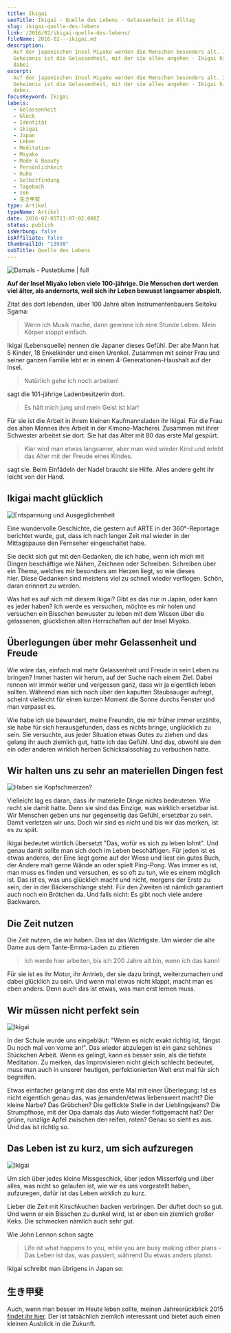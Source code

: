 ```yaml
---
title: Ikigai
seoTitle: Ikigai - Quelle des Lebens - Gelassenheit im Alltag
slug: ikigai-quelle-des-lebens
link: /2016/02/ikigai-quelle-des-lebens/
fileName: 2016-02---ikigai.md
description:
  Auf der japanischen Insel Miyako werden die Menschen besonders alt. Ihr
  Geheimnis ist die Gelassenheit, mit der sie alles angehen - Ikigai hilft ihnen
  dabei
excerpt:
  Auf der japanischen Insel Miyako werden die Menschen besonders alt. Ihr
  Geheimnis ist die Gelassenheit, mit der sie alles angehen - Ikigai hilft ihnen
  dabei.
focusKeyword: Ikigai
labels:
  - Gelassenheit
  - Glück
  - Identität
  - Ikigai
  - Japan
  - Leben
  - Meditation
  - Miyako
  - Mode & Beauty
  - Persönlichkeit
  - Ruhe
  - Selbstfindung
  - Tagebuch
  - zen
  - 生き甲斐
type: Artikel
typeName: Artikel
date: 2016-02-05T11:07:02.000Z
status: publish
isWerbung: false
isAffiliate: false
thumbnailId: "13938"
subTitle: Quelle des Lebens
---
```


![Damals - Pusteblume | full](http://cardamonchai.com/wp-content/uploads/2014/04/13623262473_5b7b90c618_z-e1396628587945.jpg)

<strong>Auf der Insel Miyako leben viele 100-jährige. Die Menschen dort werden
viel älter, als andernorts, weil sich ihr Leben bewusst langsamer
abspielt.</strong>

Zitat des dort lebenden, über 100 Jahre alten Instrumentenbauers Seitoku Sgama:

<blockquote>Wenn ich Musik mache, dann gewinne ich eine Stunde Leben. Mein Körper stoppt einfach.</blockquote>

Ikigai (Lebensquelle) nennen die Japaner dieses Gefühl. Der alte Mann hat 5
Kinder, 18 Enkelkinder und einen Urenkel. Zusammen mit seiner Frau und seiner
ganzen Familie lebt er in einem 4-Generationen-Haushalt auf der Insel.

<blockquote>Natürlich gehe ich noch arbeiten!</blockquote>

sagt die 101-jährige Ladenbesitzerin dort.

<blockquote>Es hält mich jung und mein Geist ist klar!</blockquote>

Für sie ist die Arbeit in ihrem kleinen Kaufmannsladen ihr Ikigai. Für die Frau
des alten Mannes ihre Arbeit in der Kimono-Macherei. Zusammen mit ihrer
Schwester arbeitet sie dort. Sie hat das Alter mit 80 das erste Mal gespürt.

<blockquote>Klar wird man etwas langsamer, aber man wird wieder Kind und erlebt das Alter mit der Freude eines Kindes.</blockquote>

sagt sie. Beim Einfädeln der Nadel braucht sie Hilfe. Alles andere geht ihr
leicht von der Hand.

## Ikigai macht glücklich

![Entspannung und Ausgeglichenheit](http://cardamonchai.com/wp-content/uploads/2014/11/9587716867_268c9cfda2_z-640x427.jpg "Entspannung und Ausgeglichenheit")

Eine wundervolle Geschichte, die gestern auf ARTE in der 360°-Reportage
berichtet wurde, gut, dass ich nach langer Zeit mal wieder in der Mittagspause
den Fernseher eingeschaltet habe.

Sie deckt sich gut mit den Gedanken, die ich habe, wenn ich mich mit Dingen
beschäftige wie Nähen, Zeichnen oder Schreiben. Schreiben über ein Thema,
welches mir besonders am Herzen liegt, so wie dieses hier. Diese Gedanken sind
meistens viel zu schnell wieder verflogen. Schön, daran erinnert zu werden.

Was hat es auf sich mit diesem Ikigai? Gibt es das nur in Japan, oder kann es
jeder haben? Ich werde es versuchen, möchte es mir holen und versuchen ein
Bisschen bewusster zu leben mit dem Wissen über die gelassenen, glücklichen
alten Herrschaften auf der Insel Miyako.

## Überlegungen über mehr Gelassenheit und Freude

Wie wäre das, einfach mal mehr Gelassenheit und Freude in sein Leben zu bringen?
Immer hasten wir herum, auf der Suche nach einem Ziel. Dabei rennen wir immer
weiter und vergessen ganz, dass wir ja eigentlich leben sollten. Während man
sich noch über den kaputten Staubsauger aufregt, scheint vielleicht für einen
kurzen Moment die Sonne durchs Fenster und man verpasst es.

Wie habe ich sie bewundert, meine Freundin, die mir früher immer erzählte, sie
habe für sich herausgefunden, dass es nichts bringe, unglücklich zu sein. Sie
versuchte, aus jeder Situation etwas Gutes zu ziehen und das gelang ihr auch
ziemlich gut, hatte ich das Gefühl. Und das, obwohl sie den ein oder anderen
wirklich herben Schicksalsschlag zu verbuchen hatte.

## Wir halten uns zu sehr an materiellen Dingen fest

![Haben sie Kopfschmerzen?](http://cardamonchai.com/wp-content/uploads/2014/11/9587758235_97e6d86195_z-640x427.jpg)

Vielleicht lag es daran, dass ihr materielle Dinge nichts bedeuteten. Wie recht
sie damit hatte. Denn sie sind das Einzige, was wirklich ersetzbar ist. Wir
Menschen geben uns nur gegenseitig das Gefühl, ersetzbar zu sein. Damit
verletzen wir uns. Doch wir sind es nicht und bis wir das merken, ist es zu
spät.

Ikigai bedeutet wörtlich übersetzt "Das, wofür es sich zu leben lohnt". Und
genau damit sollte man sich doch im Leben beschäftigen. Für jeden ist es etwas
anderes, der Eine liegt gerne auf der Wiese und liest ein gutes Buch, der Andere
malt gerne Wände an oder spielt Ping-Pong. Was immer es ist, man muss es finden
und versuchen, es so oft zu tun, wie es einem möglich ist. Das ist es, was uns
glücklich macht und nicht, morgens der Erste zu sein, der in der Bäckerschlange
steht. Für den Zweiten ist nämlich garantiert auch noch ein Brötchen da. Und
falls nicht: Es gibt noch viele andere Backwaren.

## Die Zeit nutzen

Die Zeit nutzen, die wir haben. Das ist das Wichtigste. Um wieder die alte Dame
aus dem Tante-Emma-Laden zu zitieren

<blockquote>Ich werde hier arbeiten, bis ich 200 Jahre alt bin, wenn ich das kann!</blockquote>

Für sie ist es ihr Motor, ihr Antrieb, der sie dazu bringt, weiterzumachen und
dabei glücklich zu sein. Und wenn mal etwas nicht klappt, macht man es eben
anders. Denn auch das ist etwas, was man erst lernen muss.

## Wir müssen nicht perfekt sein

![Ikigai](http://cardamonchai.com/wp-content/uploads/2016/02/15647786664_de0906f5ab_z-640x427.jpg "Improvisation ist alles")

In der Schule wurde uns eingebläut: "Wenn es nicht exakt richtig ist, fängst Du
noch mal von vorne an!". Das wieder abzulegen ist ein ganz schönes Stückchen
Arbeit. Wenn es gelingt, kann es besser sein, als die tiefste Meditation. Zu
merken, das Improvisieren nicht gleich schlecht bedeutet, muss man auch in
unserer heutigen, perfektionierten Welt erst mal für sich begreifen.

Etwas einfacher gelang mit das das erste Mal mit einer Überlegung: Ist es nicht
eigentlich genau das, was jemanden/etwas liebenswert macht? Die kleine Narbe?
Das Grübchen? Die geflickte Stelle in der Lieblingsjeans? Die Strumpfhose, mit
der Opa damals das Auto wieder flottgemacht hat? Der grüne, runzlige Apfel
zwischen den reifen, roten? Genau so sieht es aus. Und das ist richtig so.

## Das Leben ist zu kurz, um sich aufzuregen

![Ikigai](http://cardamonchai.com/wp-content/uploads/2016/02/16091964898_8de3401a21_z-640x427.jpg "Das Leben ist zu kurz, um sich aufzuregen")

Um sich über jedes kleine Missgeschick, über jeden Misserfolg und über alles,
was nicht so gelaufen ist, wie wir es uns vorgestellt haben, aufzuregen, dafür
ist das Leben wirklich zu kurz.

Lieber die Zeit mit Kirschkuchen backen verbringen. Der duftet doch so gut. Und
wenn er ein Bisschen zu dunkel wird, ist er eben ein ziemlich großer Keks. Die
schmecken nämlich auch sehr gut.

Wie John Lennon schon sagte

<blockquote>Life ist what happens to you, while you are busy making other plans -
Das Leben ist das, was passiert, während Du etwas anders planst.</blockquote>

Ikigai schreibt man übrigens in Japan so:

## 生き甲斐

Auch, wenn man besser im Heute leben sollte, meinen Jahresrückblick 2015
<a href="/2015/12/jahresrueckblick/">findet ihr hier</a>. Der ist tatsächlich
ziemlich interessant und bietet auch einen kleinen Ausblick in die Zukunft.
